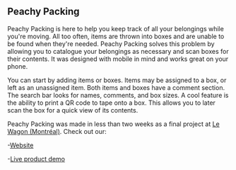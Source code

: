 ## Peachy Packing

Peachy Packing is here to help you keep track of all your belongings while you're moving. All too often, items are thrown into boxes and are unable to be found when they're needed. Peachy Packing solves this problem by allowing you to catalogue your belongings as necessary and scan boxes for their contents. It was designed with mobile in mind and works great on your phone.

You can start by adding items or boxes. Items may be assigned to a box, or left as an unassigned item. Both items and boxes have a comment section. The search bar looks for names, comments, and box sizes. A cool feature is the ability to print a QR code to tape onto a box. This allows you to later scan the box for a quick view of its contents.

Peachy Packing was made in less than two weeks as a final project at [Le Wagon (Montréal)](https://www.lewagon.com). Check out our:

-[Website](https://peachypacking.herokuapp.com)

-[Live product demo](https://youtu.be/G1DXGS1jS1w?t=2275)
